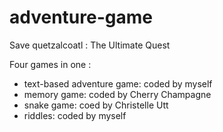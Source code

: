 # adventure-game 
Save quetzalcoatl : The Ultimate Quest

Four games in one : 
  - text-based adventure game: coded by myself
  - memory game: coded by Cherry Champagne
  - snake game: coed by Christelle Utt
  - riddles: coded by myself

